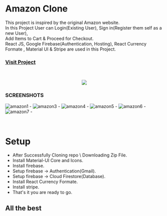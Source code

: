 # Amazon Clone


This project is inspired by the original Amazon website.<br />
In this Project User can Login(Existing User), Sign in(Register them self as a new User),<br/>
Add Items to Cart & Proceed for Checkout.<br />
React JS, Google Firebase(Authentication, Hosting), React Currency Formate , Material UI & Stripe are used in this Project.


### [Visit Project]( https://clone-project-6d0ef.web.app )
<br/>
<p align="center">
 <img src="https://i.ibb.co/6PKNqxX/amazon2.png">
 </p>
 
### SCREENSHOTS

<p align="left">
<img src="https://i.ibb.co/PCcShVb/amazon1.png" alt="amazon1"><span>  -  </span>
<img src="https://i.ibb.co/p38ktQQ/amazon3.png" alt="amazon3"><span>  -  </span>
<img src="https://i.ibb.co/sgJp4Xm/amazon4.png" alt="amazon4"><span>  -  </span>
<img src="https://i.ibb.co/PcCGLxg/amazon5.png" alt="amazon5"><span>  -  </span>
<img src="https://i.ibb.co/D13wBG7/amazon6.png" alt="amazon6"><span>  -  </span>
<img src="https://i.ibb.co/dbtNpTK/amazon7.png" alt="amazon7"><span>  -  </span>
 </p>
 

<br/>


# Setup

  - After Successfully Cloning repo \ Downloading Zip File.
  - Install Material-UI Core and Icons.
  - Install firebase.
  - Setup firebase -> Authentication(Gmail).
  - Setup firebase -> Cloud Firestore(Database).
  - Install React Currency Formate.
  - Install stripe.
  - That's it you are ready to go.


## All the best
